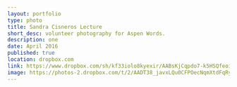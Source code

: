 ```yaml
---
layout: portfolio
type: photo
title: Sandra Cisneros Lecture
short_desc: volunteer photography for Aspen Words.
description: one
date: April 2016
published: true
location: dropbox.com
link: https://www.dropbox.com/sh/kf33iolo8kyexir/AABsKjCqpdo7-k5HSQfeoiH_a?dl=0
image: https://photos-2.dropbox.com/t/2/AADT38_javxLQu0CFPOecNqmXtdFqRyRi3SzeeXHSJ2KUA/12/5654551/jpeg/32x32/1/_/1/2/AW_Cisneros_04_05_16_0083.jpg/ENPsnQQY8YgtIAEgAigB/yiE4zp8Jwrycdj8IkouqBsCmKMLCZXbXUNrRCs-z8Bw%2C8Yg7T99du1F8XvAsJRa7X_wkjQd-OK2xACdITbyJZ7Y%2CHUshNH8FOXKu7xZVaXj8YS0btO9Wb-IpaWA5DpEzr7Q?size=2048x1536&size_mode=3
---
```


